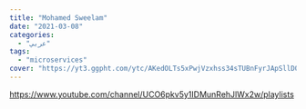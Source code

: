 ```yaml
---
title: "Mohamed Sweelam"
date: "2021-03-08"
categories:
  - "عربي"
tags:
  - "microservices"
cover: "https://yt3.ggpht.com/ytc/AKedOLTs5xPwjVzxhss34sTUBnFyrJApSllD0pa3oQaOhw=s88-c-k-c0x00ffffff-no-rj"
---
```


https://www.youtube.com/channel/UCO6pkv5y1IDMunRehJlWx2w/playlists
